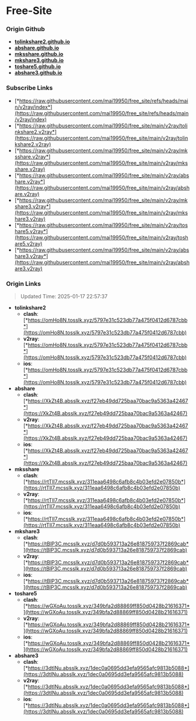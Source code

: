 # Free-Site

### Origin Github

- [**tolinkshare2.github.io**](https://github.com/tolinkshare2/tolinkshare2.github.io)
- [**abshare.github.io**](https://github.com/abshare/abshare.github.io)
- [**mksshare.github.io**](https://github.com/mksshare/mksshare.github.io)
- [**mkshare3.github.io**](https://github.com/mkshare3/mkshare3.github.io)
- [**toshare5.github.io**](https://github.com/toshare5/toshare5.github.io)
- [**abshare3.github.io**](https://github.com/abshare3/abshare3.github.io)

### Subscribe Links

- [*https://raw.githubusercontent.com/mai19950/free_site/refs/heads/main/v2ray/index*](https://raw.githubusercontent.com/mai19950/free_site/refs/heads/main/v2ray/index)
- [*https://raw.githubusercontent.com/mai19950/free_site/main/v2ray/tolinkshare2.v2ray*](https://raw.githubusercontent.com/mai19950/free_site/main/v2ray/tolinkshare2.v2ray)
- [*https://raw.githubusercontent.com/mai19950/free_site/main/v2ray/mksshare.v2ray*](https://raw.githubusercontent.com/mai19950/free_site/main/v2ray/mksshare.v2ray)
- [*https://raw.githubusercontent.com/mai19950/free_site/main/v2ray/abshare.v2ray*](https://raw.githubusercontent.com/mai19950/free_site/main/v2ray/abshare.v2ray)
- [*https://raw.githubusercontent.com/mai19950/free_site/main/v2ray/mkshare3.v2ray*](https://raw.githubusercontent.com/mai19950/free_site/main/v2ray/mkshare3.v2ray)
- [*https://raw.githubusercontent.com/mai19950/free_site/main/v2ray/toshare5.v2ray*](https://raw.githubusercontent.com/mai19950/free_site/main/v2ray/toshare5.v2ray)
- [*https://raw.githubusercontent.com/mai19950/free_site/main/v2ray/abshare3.v2ray*](https://raw.githubusercontent.com/mai19950/free_site/main/v2ray/abshare3.v2ray)

### Origin Links

> Updated Time: 2025-01-17 22:57:37

- **tolinkshare2**
  - **clash**: [*https://omHo8N.tosslk.xyz/5797e31c523db77a475f0412d6787cbb*](https://omHo8N.tosslk.xyz/5797e31c523db77a475f0412d6787cbb)
  - **v2ray**: [*https://omHo8N.tosslk.xyz/5797e31c523db77a475f0412d6787cbb*](https://omHo8N.tosslk.xyz/5797e31c523db77a475f0412d6787cbb)
  - **ios**: [*https://omHo8N.tosslk.xyz/5797e31c523db77a475f0412d6787cbb*](https://omHo8N.tosslk.xyz/5797e31c523db77a475f0412d6787cbb)
- **abshare**
  - **clash**: [*https://XkZt4B.absslk.xyz/f27eb49dd725baa70bac9a5363a42467*](https://XkZt4B.absslk.xyz/f27eb49dd725baa70bac9a5363a42467)
  - **v2ray**: [*https://XkZt4B.absslk.xyz/f27eb49dd725baa70bac9a5363a42467*](https://XkZt4B.absslk.xyz/f27eb49dd725baa70bac9a5363a42467)
  - **ios**: [*https://XkZt4B.absslk.xyz/f27eb49dd725baa70bac9a5363a42467*](https://XkZt4B.absslk.xyz/f27eb49dd725baa70bac9a5363a42467)
- **mksshare**
  - **clash**: [*https://rtTIl7.mcsslk.xyz/311eaa6498c6afb8c4b03efd2e07850b*](https://rtTIl7.mcsslk.xyz/311eaa6498c6afb8c4b03efd2e07850b)
  - **v2ray**: [*https://rtTIl7.mcsslk.xyz/311eaa6498c6afb8c4b03efd2e07850b*](https://rtTIl7.mcsslk.xyz/311eaa6498c6afb8c4b03efd2e07850b)
  - **ios**: [*https://rtTIl7.mcsslk.xyz/311eaa6498c6afb8c4b03efd2e07850b*](https://rtTIl7.mcsslk.xyz/311eaa6498c6afb8c4b03efd2e07850b)
- **mkshare3**
  - **clash**: [*https://tBlP3C.mcsslk.xyz/d7d0b593713a26e818759737f2869cab*](https://tBlP3C.mcsslk.xyz/d7d0b593713a26e818759737f2869cab)
  - **v2ray**: [*https://tBlP3C.mcsslk.xyz/d7d0b593713a26e818759737f2869cab*](https://tBlP3C.mcsslk.xyz/d7d0b593713a26e818759737f2869cab)
  - **ios**: [*https://tBlP3C.mcsslk.xyz/d7d0b593713a26e818759737f2869cab*](https://tBlP3C.mcsslk.xyz/d7d0b593713a26e818759737f2869cab)
- **toshare5**
  - **clash**: [*https://wGXoAu.tosslk.xyz/349bfa2d88869ff850d0428b21616371*](https://wGXoAu.tosslk.xyz/349bfa2d88869ff850d0428b21616371)
  - **v2ray**: [*https://wGXoAu.tosslk.xyz/349bfa2d88869ff850d0428b21616371*](https://wGXoAu.tosslk.xyz/349bfa2d88869ff850d0428b21616371)
  - **ios**: [*https://wGXoAu.tosslk.xyz/349bfa2d88869ff850d0428b21616371*](https://wGXoAu.tosslk.xyz/349bfa2d88869ff850d0428b21616371)
- **abshare3**
  - **clash**: [*https://3dtINu.absslk.xyz/1dec0a0695dd3efa9565afc9813b5088*](https://3dtINu.absslk.xyz/1dec0a0695dd3efa9565afc9813b5088)
  - **v2ray**: [*https://3dtINu.absslk.xyz/1dec0a0695dd3efa9565afc9813b5088*](https://3dtINu.absslk.xyz/1dec0a0695dd3efa9565afc9813b5088)
  - **ios**: [*https://3dtINu.absslk.xyz/1dec0a0695dd3efa9565afc9813b5088*](https://3dtINu.absslk.xyz/1dec0a0695dd3efa9565afc9813b5088)
